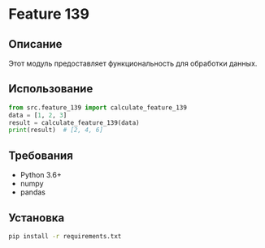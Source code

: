 # Feature 139
## Описание
Этот модуль предоставляет функциональность для обработки данных.
## Использование
```python
from src.feature_139 import calculate_feature_139
data = [1, 2, 3]
result = calculate_feature_139(data)
print(result)  # [2, 4, 6]
```
## Требования
- Python 3.6+
- numpy
- pandas
## Установка
```bash
pip install -r requirements.txt
```